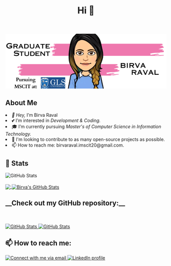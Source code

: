 <!DOCTYPE html>
<html>
<head>
    
</head>
<body>
    <header>
        <h1>Hi 👋</h1>
    </header>
    <center>
         <img src="https://github.com/BirvaRaval/BirvaRaval/blob/main/birva.png?raw=true" alt="Birva Raval">
    </center>
    <h2>About Me</h2>
<!--  <p>
        <a href="https://github.com/BirvaRaval">
            <img src="https://visitor-badge.laobi.icu/badge?page_id=BirvaRaval.BirvaRaval" alt="Visitors" >
        </a>
        <a href="https://github.com/BirvaRaval?tab=followers">
            <img src="https://img.shields.io/github/followers/BirvaRaval.svg?style=social&label=Follow" alt="GitHub Followers" >
        </a>
    </p>-->
    <p><li><i>👋 Hey,</i> I’m Birva Raval<br> </li>
        <li>💕 I’m interested in <i>Development & Coding.</i><br></li>
        <li>🎓 I’m currently pursuing <i>Master's of Computer Science in Information Technology.</i><br></li>
        <li>🎯 I'm looking to contribute to as many open-source projects as possible.<br></li>
        <li>📫 How to reach me:</i> birvaraval.imscit20@gmail.com.</i><br></li>
    </p>
    <h2>👀 Stats</h2>
      <div>
        <p>
        <img src="https://github-readme-streak-stats.herokuapp.com/?user=BirvaRaval" alt="GitHub Stats" /> <br/><br/>
    <a href="https://github.com/birvaraval/birvaraval">
  <img align="center" src="https://github-readme-stats.vercel.app/api/top-langs/?username=birvaraval&hide=java,html,tex&theme=buefy&langs_count=3" />
</a>
<a href="https://github.com/birvaraval/birvaraval">
  <img align="center" src="https://github-readme-stats.vercel.app/api?username=birvaraval&show_icons=true&line_height=27&count_private=true&theme=buefy" alt="Birva's GitHub Stats" />
</a>
 </div>  
 <h2>__Check out my GitHub repository:__</h2>
         <p>
        <br> <br>
             <a href="https://github.com/birvaraval/My-Portfolio">
  <img src="https://github-readme-stats.vercel.app/api/pin/?username=birvaraval&repo=My-Portfolio" alt="GitHub Stats" />
</a>
             <a href="https://github.com/birvaraval/PYTHON_BASICS">
  <img src="https://github-readme-stats.vercel.app/api/pin/?username=birvaraval&repo=PYTHON_BASICS" alt="GitHub Stats" />
</a>
    </p>
    <h2>📫 How to reach me:</h2>
    <a href="mailto:birvaraval.imscit20@gmail.com">
        <img src="https://img.shields.io/badge/Gmail-D14836?style=for-the-badge&logo=gmail&logoColor=white" alt="Connect with me via email">
    </a>
    <a href="https://www.linkedin.com/in/birva-raval-2250a8211/?lipi=urn%3Ali%3Apage%3Ad_flagship3_feed%3Bv%2FAbncjjTfmSYp%2Fi8ZJmvw%3D%3D">
        <img src="https://img.shields.io/badge/LinkedIn-0077B5?style=for-the-badge&logo=linkedin&logoColor=white" alt="LinkedIn profile">
    </a>
</body>
</html>

